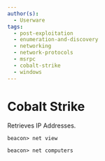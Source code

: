 ```yaml
---
author(s):
  - Userware
tags:
  - post-exploitation
  - enumeration-and-discovery
  - networking
  - network-protocols
  - msrpc
  - cobalt-strike
  - windows
---
```

# Cobalt Strike

Retrieves IP Addresses.

```
beacon> net view

beacon> net computers
```